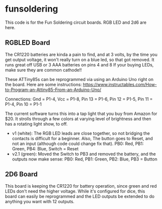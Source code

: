 # funsoldering
This code is for the Fun Soldering circuit boards. RGB LED and 2d6 are here.

## RGBLED Board

The CR1220 batteries are kinda a pain to find, and at 3 volts, by the time you get output voltage, it won't really turn on a blue led, so that got removed. It runs great off USB or 3 AAA batteries on pins 4 and 8 If your buying LEDs, make sure they are common cathode!!

These ATTiny85s can be reprogrammed via using an Arduino Uno right on the board. Here are some instructions: 
https://www.instructables.com/How-to-Program-an-Attiny85-From-an-Arduino-Uno/

Connections: Gnd = P1-4, Vcc = P1-8, Pin 13 = P1-6, Pin 12 = P1-5, Pin 11 = P1-4, Pin 10 = P1-1

The current software turns this into a tap light that you buy from Amazon for $20. It strolls through a few colors at varying level of brightness and then has a rotating light show, to off.

- v1 (white): The RGB LED leads are close together, so not bridging the contacts is difficult for a beginner. Also, The button goes to Reset, and not an input (although code could change fix that). PB0: Red, PB1: Green, PB4: Blue, Switch = Reset
- v2.1 (green): Moved the Switch to PB3 and removed the battery, and the outputs now make sense: PB0: Red, PB1: Green, PB2: Blue, PB3 = Button

## 2D6 Board

This board is keeping the CR1220 for battery operation, since green and red LEDs don't need the higher voltage. While it's configured for dice, this board can easily be reprogrammed and the LED outputs be extended to do anything you want with 12 outputs. 
